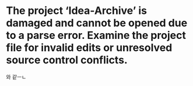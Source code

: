 # The project ‘Idea-Archive’ is damaged and cannot be opened due to a parse error. Examine the project file for invalid edits or unresolved source control conflicts.

와 같ㅡㄴ